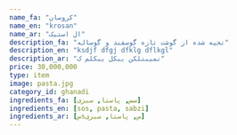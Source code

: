 ```yaml
---
name_fa: "کروسان"
name_en: "krosan"
name_ar: "ال استیک"
description_fa: "تحیه شده از گوشت تازه گوسفند و گوساله"
description_en: "ksdjf dfgj dfklg dflkgl"
description_ar: "نمیبتلکن یبکل یبکلم ک"
price: 30,000,000
type: item
image: pasta.jpg
category_id: ghanadi
ingredients_fa: [سس, پاستا, سبزی]
ingredients_en: [sos, pasta, sabzi]
ingredients_ar: [سsس, پاستا, سبزی]
---
```



